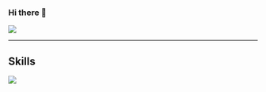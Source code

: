 ### Hi there 👋

<a href="https://social.gelbphoenix.de/@gelbphoenix" target="_blank" rel="me noreferrer noopener">
  <img src="https://img.shields.io/mastodon/follow/110129656501685841?style=for-the-badge&logo=mastodon&labelColor=1c1917&color=6364ff" />
</a>

-----------------------------------------------

## Skills
<img
  src="https://skillicons.dev/icons?i=js,html,css,nodejs,react,github,linux"
/>
